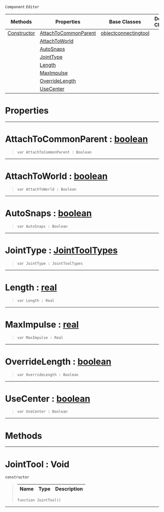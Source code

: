  `Component` `Editor`



|Methods|Properties|Base Classes|Derived Classes|
|---|---|---|---|
|[ Constructor](jointtool.md#jointtool-void)|[ AttachToCommonParent](jointtool.md#attachtocommonparent-zer)|[objectconnectingtool](objectconnectingtool.md)| |
| |[ AttachToWorld](jointtool.md#attachtoworld-zilch-engin)| | |
| |[ AutoSnaps](jointtool.md#autosnaps-zilch-engine-do)| | |
| |[ JointType](jointtool.md#jointtype-zilch-engine-do)| | |
| |[ Length](jointtool.md#length-zilch-engine-docum)| | |
| |[ MaxImpulse](jointtool.md#maximpulse-zilch-engine-d)| | |
| |[ OverrideLength](jointtool.md#overridelength-zilch-engi)| | |
| |[ UseCenter](jointtool.md#usecenter-zilch-engine-do)| | |


 #  Properties


---  
 #  AttachToCommonParent : [boolean](../nada_base_types/boolean.md)

> 
> ```TS:Nada
> var AttachToCommonParent : Boolean


---  
 #  AttachToWorld : [boolean](../nada_base_types/boolean.md)

> 
> ```TS:Nada
> var AttachToWorld : Boolean


---  
 #  AutoSnaps : [boolean](../nada_base_types/boolean.md)

> 
> ```TS:Nada
> var AutoSnaps : Boolean


---  
 #  JointType : [JointToolTypes](../enum_reference.md#jointtooltypes)

> 
> ```TS:Nada
> var JointType : JointToolTypes


---  
 #  Length : [real](../nada_base_types/real.md)

> 
> ```TS:Nada
> var Length : Real


---  
 #  MaxImpulse : [real](../nada_base_types/real.md)

> 
> ```TS:Nada
> var MaxImpulse : Real


---  
 #  OverrideLength : [boolean](../nada_base_types/boolean.md)

> 
> ```TS:Nada
> var OverrideLength : Boolean


---  
 #  UseCenter : [boolean](../nada_base_types/boolean.md)

> 
> ```TS:Nada
> var UseCenter : Boolean


---  
 #  Methods


---  
 #  JointTool : Void

 `constructor`

> 
> |Name|Type|Description|
> |---|---|---|
> ```TS:Nada
> function JointTool()
> ``` 


---  
 

 